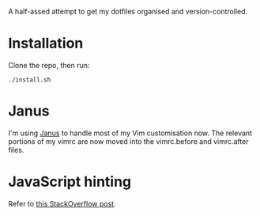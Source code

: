 A half-assed attempt to get my dotfiles organised and version-controlled.

# Installation

Clone the repo, then run:

    ./install.sh

# Janus

I'm using [Janus](https://github.com/carlhuda/janus) to handle most of my Vim customisation now. The relevant portions of my vimrc are now moved into the vimrc.before and vimrc.after files.

# JavaScript hinting

Refer to [this StackOverflow post](http://stackoverflow.com/questions/473478/vim-jslint).
